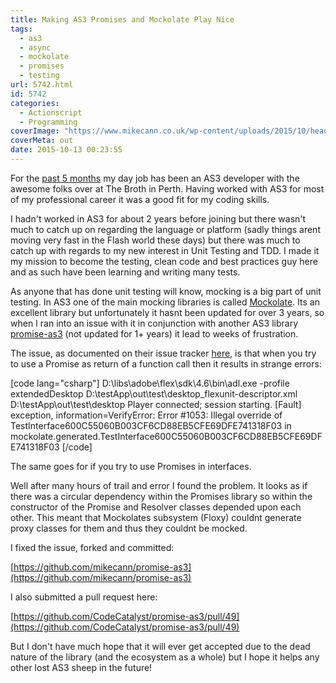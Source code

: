 ```yaml
---
title: Making AS3 Promises and Mockolate Play Nice
tags:
  - as3
  - async
  - mockolate
  - promises
  - testing
url: 5742.html
id: 5742
categories:
  - Actionscript
  - Programming
coverImage: "https://www.mikecann.co.uk/wp-content/uploads/2015/10/header.jpg"
coverMeta: out
date: 2015-10-13 00:23:55
---
```


For the [past 5 months](https://www.mikecann.co.uk/uncategorized/started-work-at-thebroth-in-perth/) my day job has been an AS3 developer with the awesome folks over at The Broth in Perth. Having worked with AS3 for most of my professional career it was a good fit for my coding skills.

<!-- more -->

I hadn't worked in AS3 for about 2 years before joining but there wasn't much to catch up on regarding the language or platform (sadly things arent moving very fast in the Flash world these days) but there was much to catch up with regards to my new interest in Unit Testing and TDD. I made it my mission to become the testing, clean code and best practices guy here and as such have been learning and writing many tests.

As anyone that has done unit testing will know, mocking is a big part of unit testing. In AS3 one of the main mocking libraries is called [Mockolate](https://mockolate.org/). Its an excellent library but unfortunately it hasnt been updated for over 3 years, so when I ran into an issue with it in conjunction with another AS3 library [promise-as3](https://github.com/CodeCatalyst/promise-as3) (not updated for 1+ years) it lead to weeks of frustration.

The issue, as documented on their issue tracker [here](https://github.com/CodeCatalyst/promise-as3/issues/27), is that when you try to use a Promise as return of a function call then it results in strange errors:

[code lang="csharp"]
D:\libs\adobe\flex\sdk\4.6\bin\adl.exe -profile extendedDesktop D:\testApp\out\test\desktop_flexunit-descriptor.xml D:\testApp\out\test\desktop
Player connected; session starting.
[Fault] exception, information=VerifyError: Error #1053: Illegal override of TestInterface600C55060B003CF6CD88EB5CFE69DFE741318F03 in mockolate.generated.TestInterface600C55060B003CF6CD88EB5CFE69DFE741318F03
[/code]

The same goes for if you try to use Promises in interfaces.

Well after many hours of trail and error I found the problem. It looks as if there was a circular dependency within the Promises library so within the constructor of the Promise and Resolver classes depended upon each other. This meant that Mockolates subsystem (Floxy) couldnt generate proxy classes for them and thus they couldnt be mocked.

I fixed the issue, forked and committed:

[https://github.com/mikecann/promise-as3](https://github.com/mikecann/promise-as3)

I also submitted a pull request here:

[https://github.com/CodeCatalyst/promise-as3/pull/49](https://github.com/CodeCatalyst/promise-as3/pull/49)

But I don't have much hope that it will ever get accepted due to the dead nature of the library (and the ecosystem as a whole) but I hope it helps any other lost AS3 sheep in the future!
